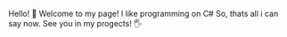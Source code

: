 Hello! 👋 Welcome to my page!
I like programming on C#
So, thats all i can say now. See you in my progects! 🖐
